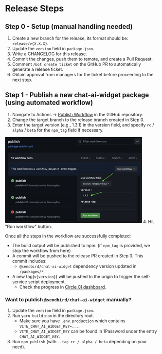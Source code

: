 # Release Steps

## Step 0 - Setup (manual handling needed)
1. Create a new branch for the release, its format should be: `release/v{X.X.X}`.
2. Update the `version` field in `package.json`.
3. Write a CHANGELOG for this release.
4. Commit the changes, push them to remote, and create a Pull Request.
5. Comment `/bot create ticket` on the GitHub PR to automatically generate a release ticket.
6. Obtain approval from managers for the ticket before proceeding to the next step.

## Step 1 - Publish a new chat-ai-widget package (using automated workflow)
1. Navigate to Actions -> [Publish Workflow](./.github/workflows/package-publish.yml) in the GitHub repository.
2. Change the target branch to the release branch created in Step 0.
3. Enter the target version (e.g., 1.3.1) in the version field, and specify `rc` / `alpha` / `beta` for the `npm_tag` field if necessary.
<img width="450px" alt="workflow-guide" src="screenshot/workflow-guide.png">
4. Hit "Run workflow" button.

Once all the steps in the workflow are successfully completed:
   - The build output will be published to npm. (if `npm_tag` is provided, we stop the workflow from here)
   - A commit will be pushed to the release PR created in Step 0. This commit includes:
     - `@sendbird/chat-ai-widget` dependency version updated in `/packages/*`.
   - A new tag(`v{version}`) will be pushed to the origin to trigger the self-service script deployment.
     -  Check the progress in [Circle CI dashboard](https://app.circleci.com/pipelines/github/sendbird/chat-ai-widget).

### Want to publish `@sendbird/chat-ai-widget` manually?
1. Update the `version` field in `package.json`.
2. Run `yarn build:npm` in the directory root.
   - Make sure you have `.env.production` which contains `VITE_CHAT_AI_WIDGET_KEY=...`.
   - `VITE_CHAT_AI_WIDGET_KEY` can be found in 1Password under the entry `CHAT_AI_WIDGET_KEY`.
3. Run `npm publish` (with `--tag rc / alpha / beta` depending on your need).
